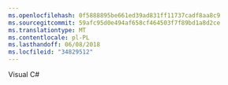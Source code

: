 ```yaml
---
ms.openlocfilehash: 0f5888895be661ed39ad831ff11737cadf8aa8c9
ms.sourcegitcommit: 59afc95d0e494af658cf464503f7f89bd1a8d2ce
ms.translationtype: MT
ms.contentlocale: pl-PL
ms.lasthandoff: 06/08/2018
ms.locfileid: "34829512"
---
```

Visual C#